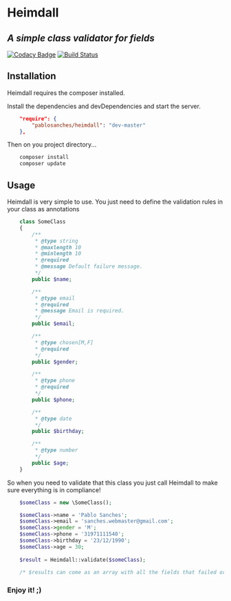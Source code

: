 # Heimdall
## _A simple class validator for fields_

[![Codacy Badge](https://app.codacy.com/project/badge/Grade/a2e193903dbe4690bbff4e1b02ae8329)](https://www.codacy.com/gh/pablosanches/heimdall/dashboard?utm_source=github.com&amp;utm_medium=referral&amp;utm_content=pablosanches/heimdall&amp;utm_campaign=Badge_Grade)
[![Build Status](https://travis-ci.org/pablosanches/heimdall.svg?branch=master)](https://travis-ci.org/pablosanches/heimdall)

## Installation

Heimdall requires the composer installed.

Install the dependencies and devDependencies and start the server.

```json
    "require": {
        "pablosanches/heimdall": "dev-master"
    },
```

Then on you project directory...

```sh
    composer install
    composer update
```

## Usage

Heimdall is very simple to use.
You just need to define the validation rules in your class as annotations
```php
    class SomeClass
    {
        /**
         * @type string
         * @maxlength 10
         * @minlength 10
         * @required
         * @message Default failure message.
         */
        public $name;

        /**
         * @type email
         * @required
         * @message Email is required.
         */
        public $email;

        /**
         * @type chosen[M,F]
         * @required
         */
        public $gender;

        /**
         * @type phone
         * @required
         */
        public $phone;

        /**
         * @type date
         */
        public $birthday;

        /**
         * @type number
         */
        public $age;
    }
```

So when you need to validate that this class you just call Heimdall to make sure everything is in compliance!

```php
    $someClass = new \SomeClass();

    $someClass->name = 'Pablo Sanches';
    $someClass->email = 'sanches.webmaster@gmail.com';
    $someClass->gender = 'M';
    $someClass->phone = '31971111540';
    $someClass->birthday = '23/12/1990';
    $someClass->age = 30;
    
    $result = Heimdall::validate($someClass);
    
    /* $results can come as an array with all the fields that failed or as true if everything is right. */
```

### Enjoy it! ;)